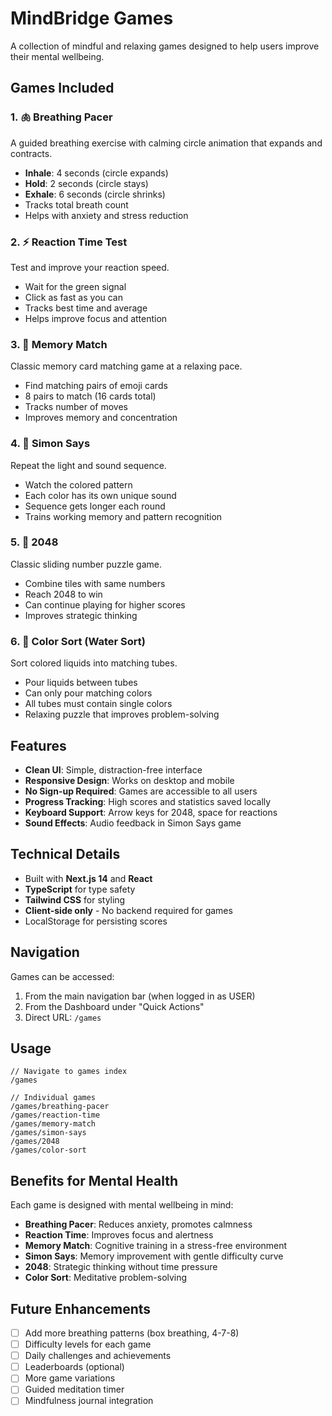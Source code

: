 # MindBridge Games

A collection of mindful and relaxing games designed to help users improve their mental wellbeing.

## Games Included

### 1. 🫁 Breathing Pacer
A guided breathing exercise with calming circle animation that expands and contracts.
- **Inhale**: 4 seconds (circle expands)
- **Hold**: 2 seconds (circle stays)
- **Exhale**: 6 seconds (circle shrinks)
- Tracks total breath count
- Helps with anxiety and stress reduction

### 2. ⚡ Reaction Time Test
Test and improve your reaction speed.
- Wait for the green signal
- Click as fast as you can
- Tracks best time and average
- Helps improve focus and attention

### 3. 🎴 Memory Match
Classic memory card matching game at a relaxing pace.
- Find matching pairs of emoji cards
- 8 pairs to match (16 cards total)
- Tracks number of moves
- Improves memory and concentration

### 4. 🎵 Simon Says
Repeat the light and sound sequence.
- Watch the colored pattern
- Each color has its own unique sound
- Sequence gets longer each round
- Trains working memory and pattern recognition

### 5. 🔢 2048
Classic sliding number puzzle game.
- Combine tiles with same numbers
- Reach 2048 to win
- Can continue playing for higher scores
- Improves strategic thinking

### 6. 🧪 Color Sort (Water Sort)
Sort colored liquids into matching tubes.
- Pour liquids between tubes
- Can only pour matching colors
- All tubes must contain single colors
- Relaxing puzzle that improves problem-solving

## Features

- **Clean UI**: Simple, distraction-free interface
- **Responsive Design**: Works on desktop and mobile
- **No Sign-up Required**: Games are accessible to all users
- **Progress Tracking**: High scores and statistics saved locally
- **Keyboard Support**: Arrow keys for 2048, space for reactions
- **Sound Effects**: Audio feedback in Simon Says game

## Technical Details

- Built with **Next.js 14** and **React**
- **TypeScript** for type safety
- **Tailwind CSS** for styling
- **Client-side only** - No backend required for games
- LocalStorage for persisting scores

## Navigation

Games can be accessed:
1. From the main navigation bar (when logged in as USER)
2. From the Dashboard under "Quick Actions"
3. Direct URL: `/games`

## Usage

```tsx
// Navigate to games index
/games

// Individual games
/games/breathing-pacer
/games/reaction-time
/games/memory-match
/games/simon-says
/games/2048
/games/color-sort
```

## Benefits for Mental Health

Each game is designed with mental wellbeing in mind:

- **Breathing Pacer**: Reduces anxiety, promotes calmness
- **Reaction Time**: Improves focus and alertness
- **Memory Match**: Cognitive training in a stress-free environment
- **Simon Says**: Memory improvement with gentle difficulty curve
- **2048**: Strategic thinking without time pressure
- **Color Sort**: Meditative problem-solving

## Future Enhancements

- [ ] Add more breathing patterns (box breathing, 4-7-8)
- [ ] Difficulty levels for each game
- [ ] Daily challenges and achievements
- [ ] Leaderboards (optional)
- [ ] More game variations
- [ ] Guided meditation timer
- [ ] Mindfulness journal integration
